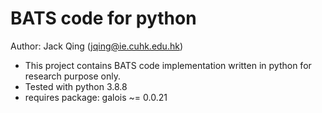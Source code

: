 # BATS code for python
Author: Jack Qing (jqing@ie.cuhk.edu.hk)
- This project contains BATS code implementation written in python for research purpose only. 
- Tested with python 3.8.8
- requires package: galois ~= 0.0.21